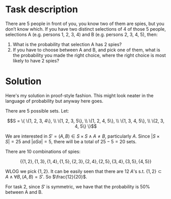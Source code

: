 # Task description

There are 5 people in front of you, you know two of them are spies, but you don’t know which. If you have two distinct selections of 4 of those 5 people, selections A (e.g. persons 1, 2, 3, 4) and B (e.g. persons 2, 3, 4, 5), then:

1. What is the probability that selection A has 2 spies?
2. If you have to choose between A and B, and pick one of them, what is the probability you made the right choice, where the right choice is most likely to have 2 spies?

# Solution

Here's my solution in proof-style fashion. This might look neater in the language of probability but anyway here goes.

There are 5 possible sets. Let:

$$S = \{
\{1, 2, 3, 4\}, \\
\{1, 2, 3, 5\}, \\
\{1, 2, 4, 5\}, \\
\{1, 3, 4, 5\}, \\
\{2, 3, 4, 5\}
\}$$

We are interested in $S' = (A,B) \in S \times S \land A \neq B$, particularly $A$. Since $|S \times S| = 25$ and $|aSa| = 5$, there will be a total of $25 - 5 = 20$ sets.

There are 10 combinations of spies:

$$\{ \{1,2\}, \{1,3\}, \{1,4\}, \{1,5\}, \{2,3\}, \{2,4\}, \{2,5\}, \{3,4\}, \{3,5\}, \{4,5\} \}$$

WLOG we pick $\{1, 2\}$. It can be easily seen that there are 12 $A$'s s.t. $\{1,2\} \subset A \land \forall B, (A, B) = S'$. So $\frac{12}{20}$.

For task 2, since $S'$ is symmetric, we have that the probability is 50% between A and B. 

